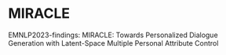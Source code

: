 # MIRACLE
EMNLP2023-findings: MIRACLE: Towards Personalized Dialogue Generation with Latent-Space Multiple Personal Attribute Control
